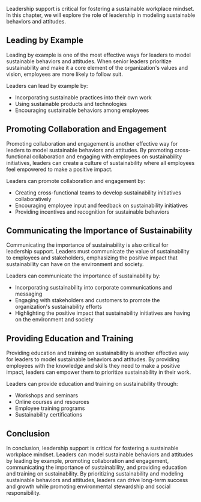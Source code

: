 
Leadership support is critical for fostering a sustainable workplace mindset. In this chapter, we will explore the role of leadership in modeling sustainable behaviors and attitudes.

Leading by Example
------------------

Leading by example is one of the most effective ways for leaders to model sustainable behaviors and attitudes. When senior leaders prioritize sustainability and make it a core element of the organization's values and vision, employees are more likely to follow suit.

Leaders can lead by example by:

* Incorporating sustainable practices into their own work
* Using sustainable products and technologies
* Encouraging sustainable behaviors among employees

Promoting Collaboration and Engagement
--------------------------------------

Promoting collaboration and engagement is another effective way for leaders to model sustainable behaviors and attitudes. By promoting cross-functional collaboration and engaging with employees on sustainability initiatives, leaders can create a culture of sustainability where all employees feel empowered to make a positive impact.

Leaders can promote collaboration and engagement by:

* Creating cross-functional teams to develop sustainability initiatives collaboratively
* Encouraging employee input and feedback on sustainability initiatives
* Providing incentives and recognition for sustainable behaviors

Communicating the Importance of Sustainability
----------------------------------------------

Communicating the importance of sustainability is also critical for leadership support. Leaders must communicate the value of sustainability to employees and stakeholders, emphasizing the positive impact that sustainability can have on the environment and society.

Leaders can communicate the importance of sustainability by:

* Incorporating sustainability into corporate communications and messaging
* Engaging with stakeholders and customers to promote the organization's sustainability efforts
* Highlighting the positive impact that sustainability initiatives are having on the environment and society

Providing Education and Training
--------------------------------

Providing education and training on sustainability is another effective way for leaders to model sustainable behaviors and attitudes. By providing employees with the knowledge and skills they need to make a positive impact, leaders can empower them to prioritize sustainability in their work.

Leaders can provide education and training on sustainability through:

* Workshops and seminars
* Online courses and resources
* Employee training programs
* Sustainability certifications

Conclusion
----------

In conclusion, leadership support is critical for fostering a sustainable workplace mindset. Leaders can model sustainable behaviors and attitudes by leading by example, promoting collaboration and engagement, communicating the importance of sustainability, and providing education and training on sustainability. By prioritizing sustainability and modeling sustainable behaviors and attitudes, leaders can drive long-term success and growth while promoting environmental stewardship and social responsibility.
